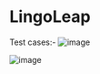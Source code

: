 # LingoLeap

Test cases:-
![image](https://github.com/Kaavya-Saxena/LingoLeap/assets/85991489/b6ac7408-2e00-43fc-a104-a1cf991de6c7)

![image](https://github.com/Kaavya-Saxena/LingoLeap/assets/85991489/59ab43b5-92d0-4660-92a9-7086c21ecf9c)

